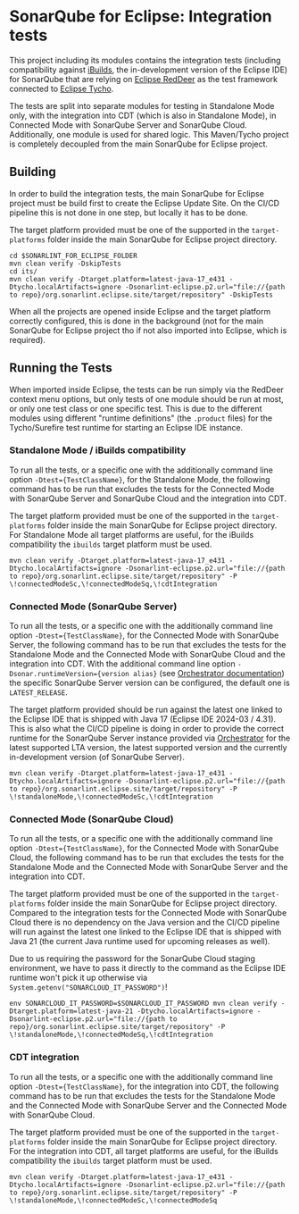 # SonarQube for Eclipse: Integration tests

This project including its modules contains the integration tests (including compatibility against
[iBuilds](https://download.eclipse.org/eclipse/downloads/), the in-development version of the Eclipse IDE) for
SonarQube that are relying on [Eclipse RedDeer](https://github.com/eclipse/reddeer) as the test framework connected
to [Eclipse Tycho](https://github.com/eclipse-tycho/tycho).

The tests are split into separate modules for testing in Standalone Mode only, with the integration into CDT (which is
also in Standalone Mode), in Connected Mode with SonarQube Server and SonarQube Cloud. Additionally, one module is used
for shared logic. This Maven/Tycho project is completely decoupled from the main SonarQube for Eclipse project.

## Building

In order to build the integration tests, the main SonarQube for Eclipse project must be build first to create the
Eclipse Update Site. On the CI/CD pipeline this is not done in one step, but locally it has to be done.

The target platform provided must be one of the supported in the `target-platforms` folder inside the main SonarQube
for Eclipse project directory.

```
cd $SONARLINT_FOR_ECLIPSE_FOLDER
mvn clean verify -DskipTests
cd its/
mvn clean verify -Dtarget.platform=latest-java-17_e431 -Dtycho.localArtifacts=ignore -Dsonarlint-eclipse.p2.url="file://{path to repo}/org.sonarlint.eclipse.site/target/repository" -DskipTests
```

When all the projects are opened inside Eclipse and the target platform correctly configured, this is done in the
background (not for the main SonarQube for Eclipse project tho if not also imported into Eclipse, which is required).

## Running the Tests

When imported inside Eclipse, the tests can be run simply via the RedDeer context menu options, but only tests of one
module should be run at most, or only one test class or one specific test. This is due to the different modules using
different "runtime definitions" (the `.product` files) for the Tycho/Surefire test runtime for starting an Eclipse IDE
instance.

### Standalone Mode / iBuilds compatibility

To run all the tests, or a specific one with the additionally command line option `-Dtest={TestClassName}`, for the
Standalone Mode, the following command has to be run that excludes the tests for the Connected Mode with SonarQube
Server and SonarQube Cloud and the integration into CDT.

The target platform provided must be one of the supported in the `target-platforms` folder inside the main SonarQube
for Eclipse project directory. For Standalone Mode all target platforms are useful, for the iBuilds compatibility the
`ibuilds` target platform must be used.

```
mvn clean verify -Dtarget.platform=latest-java-17_e431 -Dtycho.localArtifacts=ignore -Dsonarlint-eclipse.p2.url="file://{path to repo}/org.sonarlint.eclipse.site/target/repository" -P \!connectedModeSc,\!connectedModeSq,\!cdtIntegration
```

### Connected Mode (SonarQube Server)

To run all the tests, or a specific one with the additionally command line option `-Dtest={TestClassName}`, for the
Connected Mode with SonarQube Server, the following command has to be run that excludes the tests for the Standalone
Mode and the Connected Mode with SonarQube Cloud and the integration into CDT. With the additional command line option
`-Dsonar.runtimeVersion={version alias}` (see
[Orchestrator documentation](https://github.com/SonarSource/orchestrator?tab=readme-ov-file#version-aliases)) the
specific SonarQube Server version can be configured, the default one is `LATEST_RELEASE`.

The target platform provided should be run against the latest one linked to the Eclipse IDE that is shipped with Java
17 (Eclipse IDE 2024-03 / 4.31). This is also what the CI/CD pipeline is doing in order to provide the correct runtime
for the SonarQube Server instance provided via [Orchestrator](https://github.com/SonarSource/orchestrator) for the
latest supported LTA version, the latest supported version and the currently in-development version (of SonarQube
Server).

```
mvn clean verify -Dtarget.platform=latest-java-17_e431 -Dtycho.localArtifacts=ignore -Dsonarlint-eclipse.p2.url="file://{path to repo}/org.sonarlint.eclipse.site/target/repository" -P \!standaloneMode,\!connectedModeSc,\!cdtIntegration
```

### Connected Mode (SonarQube Cloud)

To run all the tests, or a specific one with the additionally command line option `-Dtest={TestClassName}`, for the
Connected Mode with SonarQube Cloud, the following command has to be run that excludes the tests for the Standalone
Mode and the Connected Mode with SonarQube Server and the integration into CDT.

The target platform provided must be one of the supported in the `target-platforms` folder inside the main SonarQube
for Eclipse project directory. Compared to the integration tests for the Connected Mode with SonarQube Cloud there is
no dependency on the Java version and the CI/CD pipeline will run against the latest one linked to the Eclipse IDE that
is shipped with Java 21 (the current Java runtime used for upcoming releases as well).

Due to us requiring the password for the SonarQube Cloud staging environment, we have to pass it directly to the
command as the Eclipse IDE runtime won't pick it up otherwise via `System.getenv("SONARCLOUD_IT_PASSWORD")`!

```
env SONARCLOUD_IT_PASSWORD=$SONARCLOUD_IT_PASSWORD mvn clean verify -Dtarget.platform=latest-java-21 -Dtycho.localArtifacts=ignore -Dsonarlint-eclipse.p2.url="file://{path to repo}/org.sonarlint.eclipse.site/target/repository" -P \!standaloneMode,\!connectedModeSq,\!cdtIntegration
```

### CDT integration

To run all the tests, or a specific one with the additionally command line option `-Dtest={TestClassName}`, for the
integration into CDT, the following command has to be run that excludes the tests for the Standalone
Mode and the Connected Mode with SonarQube Server and the Connected Mode with SonarQube Cloud.

The target platform provided must be one of the supported in the `target-platforms` folder inside the main SonarQube
for Eclipse project directory. For the integration into CDT, all target platforms are useful, for the iBuilds
compatibility the `ibuilds` target platform must be used.

```
mvn clean verify -Dtarget.platform=latest-java-17_e431 -Dtycho.localArtifacts=ignore -Dsonarlint-eclipse.p2.url="file://{path to repo}/org.sonarlint.eclipse.site/target/repository" -P \!standaloneMode,\!connectedModeSc,\!connectedModeSq
```
